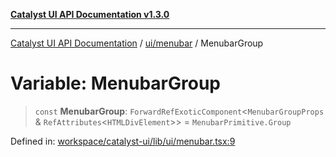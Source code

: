 [**Catalyst UI API Documentation v1.3.0**](../../../README.md)

---

[Catalyst UI API Documentation](../../../README.md) / [ui/menubar](../README.md) / MenubarGroup

# Variable: MenubarGroup

> `const` **MenubarGroup**: `ForwardRefExoticComponent`\<`MenubarGroupProps` & `RefAttributes`\<`HTMLDivElement`\>\> = `MenubarPrimitive.Group`

Defined in: [workspace/catalyst-ui/lib/ui/menubar.tsx:9](https://github.com/TheBranchDriftCatalyst/catalyst-ui/blob/main/lib/ui/menubar.tsx#L9)
